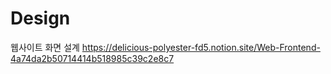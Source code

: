 # Design

웹사이트 화면 설계 https://delicious-polyester-fd5.notion.site/Web-Frontend-4a74da2b50714414b518985c39c2e8c7
